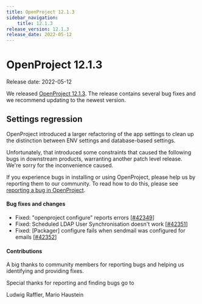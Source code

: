 ```yaml
---
title: OpenProject 12.1.3
sidebar_navigation:
    title: 12.1.3
release_version: 12.1.3
release_date: 2022-05-12
---
```


# OpenProject 12.1.3

Release date: 2022-05-12

We released [OpenProject 12.1.3](https://community.openproject.com/versions/1550).
The release contains several bug fixes and we recommend updating to the newest version.

## Settings regression

OpenProject introduced a larger refactoring of the app settings to clean up
the distinction between ENV settings and database-based settings.

Unfortunately, that introduced some constraints that caused the following bugs in downstream products,
warranting another patch level release. We're sorry for the inconvenience caused.

If you experience bugs in installing or using OpenProject, please help us by reporting them to our community.
To read how to do this, please see [reporting a bug in OpenProject](../../../development/report-a-bug/).

<!--more-->
#### Bug fixes and changes

- Fixed: "openproject configure" reports errors \[[#42349](https://community.openproject.com/wp/42349)\]
- Fixed: Scheduled LDAP User Synchronisation doesn't work \[[#42351](https://community.openproject.com/wp/42351)\]
- Fixed: [Packager] configure fails when sendmail was configured for emails \[[#42352](https://community.openproject.com/wp/42352)\]

#### Contributions
A big thanks to community members for reporting bugs and helping us identifying and providing fixes.

Special thanks for reporting and finding bugs go to

Ludwig Raffler, Mario Haustein
